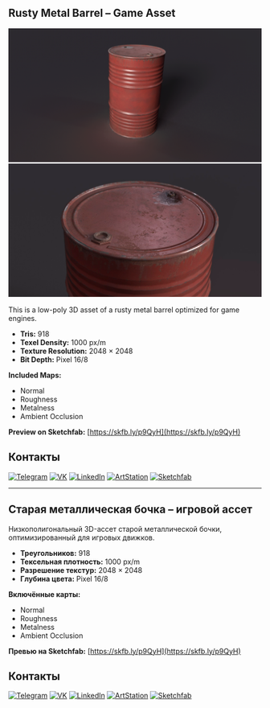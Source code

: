 ## Rusty Metal Barrel – Game Asset

![Project Preview](https://github.com/RgAnna/metal_old_barrel/blob/main/Render/Barrel_02.png)
![Project Preview](https://github.com/RgAnna/metal_old_barrel/blob/main/Render/Barrel_01.png)

This is a low-poly 3D asset of a rusty metal barrel optimized for game engines.

- **Tris:** 918  
- **Texel Density:** 1000 px/m  
- **Texture Resolution:** 2048 × 2048  
- **Bit Depth:** Pixel 16/8  

**Included Maps:**  
- Normal  
- Roughness  
- Metalness  
- Ambient Occlusion  



__Preview on Sketchfab:__ [https://skfb.ly/p9QyH](https://skfb.ly/p9QyH)  


## Контакты

[![Telegram](https://img.shields.io/badge/-Telegram-2CA5E0?style=flat&logo=telegram&logoColor=white)](https://t.me/RgAnna_Art)
[![VK](https://img.shields.io/badge/-VK-4C75A3?style=flat&logo=vk&logoColor=white)](https://vk.com/rganna_art)
[![LinkedIn](https://img.shields.io/badge/-LinkedIn-0077B5?style=flat&logo=linkedin&logoColor=white)](https://www.linkedin.com/in/anna-rogova-487090370/)
[![ArtStation](https://img.shields.io/badge/-ArtStation-13AFF0?style=flat&logo=artstation&logoColor=white)](https://www.artstation.com/rganna)
[![Sketchfab](https://img.shields.io/badge/-Sketchfab-000000?style=flat&logo=sketchfab&logoColor=white)](https://sketchfab.com/RgAnna)

----------------------------------------------------------------------

## Старая металлическая бочка – игровой ассет

Низкополигональный 3D-ассет старой металлической бочки, оптимизированный для игровых движков.

- **Треугольников:** 918  
- **Тексельная плотность:** 1000 px/m  
- **Разрешение текстур:** 2048 × 2048  
- **Глубина цвета:** Pixel 16/8  

**Включённые карты:**  
- Normal  
- Roughness  
- Metalness  
- Ambient Occlusion  



__Превью на Sketchfab:__ [https://skfb.ly/p9QyH](https://skfb.ly/p9QyH)  


## Контакты

[![Telegram](https://img.shields.io/badge/-Telegram-2CA5E0?style=flat&logo=telegram&logoColor=white)](https://t.me/RgAnna_Art)
[![VK](https://img.shields.io/badge/-VK-4C75A3?style=flat&logo=vk&logoColor=white)](https://vk.com/rganna_art)
[![LinkedIn](https://img.shields.io/badge/-LinkedIn-0077B5?style=flat&logo=linkedin&logoColor=white)](https://www.linkedin.com/in/anna-rogova-487090370/)
[![ArtStation](https://img.shields.io/badge/-ArtStation-13AFF0?style=flat&logo=artstation&logoColor=white)](https://www.artstation.com/rganna)
[![Sketchfab](https://img.shields.io/badge/-Sketchfab-000000?style=flat&logo=sketchfab&logoColor=white)](https://sketchfab.com/RgAnna)
